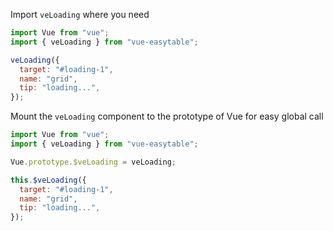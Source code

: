 <anchor label="Usage"/>

Import `veLoading` where you need

```javascript
import Vue from "vue";
import { veLoading } from "vue-easytable";
```

```javascript
veLoading({
  target: "#loading-1",
  name: "grid",
  tip: "loading...",
});
```

<anchor label="Global Usage"/>

Mount the `veLoading` component to the prototype of Vue for easy global call

```javascript
import Vue from "vue";
import { veLoading } from "vue-easytable";

Vue.prototype.$veLoading = veLoading;
```

```javascript
this.$veLoading({
  target: "#loading-1",
  name: "grid",
  tip: "loading...",
});
```
